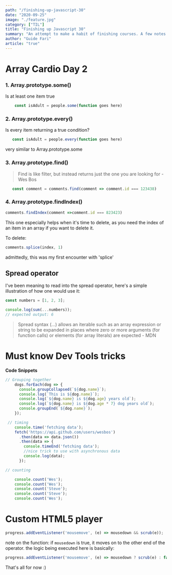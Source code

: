 ```yaml
---
path: "/finishing-up-javascript-30"
date: "2020-09-25"
image: "./feature.jpg"
category: ["TIL"]
title: "Finishing up Javascript 30"
summary: "An attempt to make a habit of finishing courses. A few notes on interesting bits & stuff thought's I'd love to bookmark"
author: "Guide Fari"
article: "true"
---
```

# Array Cardio Day 2
### 1. Array.prototype.some()

   Is at least one item true

```js
    const isAdult = people.some(function goes here)
```
### 2. Array.prototype.every()

   Is every item returning a true condition?

```js
   const isAdult = people.every(function goes here)
```
   very similar to Array.prototype.some

### 3. Array.prototype.find()

>Find is like filter, but instead returns just the one you are looking for - Wes Bos

```js
   const comment = comments.find(comment => comment.id === 123438)
```

### 4. Array.prototype.findIndex()

   ```js
   comments.findIndex(comment =>comment.id === 823423)
   ```
   
   This one especially helps when it's time to delete, as you need the index of an item in an array if you want to delete it.
   
   To delete:
   ```js
   comments.splice(index, 1)
   ``` 
admittedly, this was my first encounter with 'splice'

## Spread operator
I've been meaning to read into the spread operator, here's a simple illustration of how one would use it:

```js
const numbers = [1, 2, 3];

console.log(sum(...numbers));
// expected output: 6
```

> Spread syntax (...) allows an iterable such as an array expression or string to be expanded in places where zero or more arguments (for function calls) or elements (for array literals) are expected - MDN

# Must know Dev Tools tricks
**Code Snippets**

```js
// Grouping together
    dogs.forEach(dog => {
      console.groupCollapsed(`${dog.name}`);
      console.log(`This is ${dog.name}`);
      console.log(`${dog.name} is ${dog.age} years old`);
      console.log(`${dog.name} is ${dog.age * 7} dog years old`);
      console.groupEnd(`${dog.name}`);
    });

```

```js
 // timing
    console.time('fetching data');
    fetch('https://api.github.com/users/wesbos')
      .then(data => data.json())
      .then(data => {
        console.timeEnd('fetching data');
        //nice trick to use with asynchronous data
        console.log(data);
      });
```

```js
// counting

    console.count('Wes');
    console.count('Wes');
    console.count('Steve');
    console.count('Steve');
    console.count('Wes');
```

# Custom HTML5 player

```js
progress.addEventListener('mousemove', (e) => mousedown && scrub(e));
```
note on the function: if `mousedown` is true, it moves on to the other end of the operator. the logic being executed here is basically:
```js
progress.addEventListener('mousemove', (e) => mousedown ? scrub(e) : false);
```

That's all for now :)
